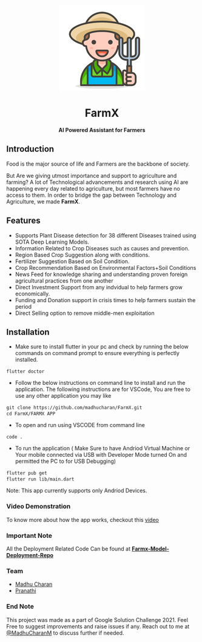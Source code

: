 <p align="center">
  <img src="./FARMX APP/assets/images/appicon.png" />
</p>
<h1 align="center">FarmX</h1>
<p align = "center"><strong>AI Powered Assistant for Farmers</strong></p>

## Introduction
Food is the major source of life and Farmers are the backbone of society.

But Are we giving utmost importance and support to agriculture and farming? A lot of Technological advancements and research using AI are happening every day related to agriculture, but most farmers have no access to them. In order to bridge the gap between Technology and Agriculture, we made **FarmX**.

## Features
- Supports Plant Disease detection for 38 different Diseases trained using SOTA Deep Learning Models.
- Information Related to Crop Diseases such as causes and prevention.
- Region Based Crop Suggestion along with conditions.
- Fertilizer Suggestion Based on Soil Condition.
- Crop Recommendation Based on Environmental Factors+Soil Conditions
- News Feed for knowledge sharing and understanding proven foreign agricultural practices from one another
- Direct Investment Support from any indvidual to help farmers grow economically.
- Funding and Donation support in crisis times to help farmers sustain the period
- Direct Selling option to remove middle-men exploitation

## Installation 

- Make sure to install flutter in your pc and check by running the below commands on command prompt to ensure everything is perfectly installed.
```
flutter doctor
```
- Follow the below instructions on command line to install and run the application. The following instructions are for VSCode, You are free to use any other application you may like
```
git clone https://github.com/madhucharan/FarmX.git
cd FarmX/FARMX APP
```
- To open and run using VSCODE from command line
```
code .
```
- To run the application ( Make Sure to have Andriod Virtual Machine or Your mobile connected via USB with Developer Mode turned On and permitted the PC to for USB Debugging)
```
flutter pub get
flutter run lib/main.dart
```

Note: This app currently supports only Andriod Devices.

### Video Demonstration

To know more about how the app works, checkout this [video](https://www.youtube.com/watch?v=XC-PgjO8dvA)

### Important Note

All the Deployment Related Code Can be found at [**Farmx-Model-Deployment-Repo**](https://github.com/madhucharan/FarmX_Model_Deployment) 

### Team

- [Madhu Charan](https://github.com/madhucharan)
- [Pranathi](https://github.com/pranathi1106)

### End Note
This project was made as a part of Google Solution Challenge 2021. Feel Free to suggest improvements and raise issues if any. Reach out to me at [@MadhuCharanM](https://twitter.com/MadhuCharanM) to discuss further if needed.

